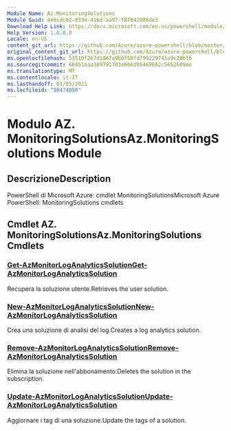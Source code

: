 ```yaml
---
Module Name: Az.MonitoringSolutions
Module Guid: 4e0cdc62-833e-41bd-aa97-f8f042986de3
Download Help Link: https://docs.microsoft.com/en-us/powershell/module/az.monitoringsolutions
Help Version: 1.0.0.0
Locale: en-US
content_git_url: https://github.com/Azure/azure-powershell/blob/master/src/MonitoringSolutions/help/Az.MonitoringSolutions.md
original_content_git_url: https://github.com/Azure/azure-powershell/blob/master/src/MonitoringSolutions/help/Az.MonitoringSolutions.md
ms.openlocfilehash: 53510f267d1887a9b0f58fd799229741a9c28b1b
ms.sourcegitcommit: 68451baa389791703e666d95469602c5652609ee
ms.translationtype: MT
ms.contentlocale: it-IT
ms.lasthandoff: 01/05/2021
ms.locfileid: "98474050"
---
```

# <span data-ttu-id="1fcf2-101">Modulo AZ. MonitoringSolutions</span><span class="sxs-lookup"><span data-stu-id="1fcf2-101">Az.MonitoringSolutions Module</span></span>
## <span data-ttu-id="1fcf2-102">Descrizione</span><span class="sxs-lookup"><span data-stu-id="1fcf2-102">Description</span></span>
<span data-ttu-id="1fcf2-103">PowerShell di Microsoft Azure: cmdlet MonitoringSolutions</span><span class="sxs-lookup"><span data-stu-id="1fcf2-103">Microsoft Azure PowerShell: MonitoringSolutions cmdlets</span></span>

## <span data-ttu-id="1fcf2-104">Cmdlet AZ. MonitoringSolutions</span><span class="sxs-lookup"><span data-stu-id="1fcf2-104">Az.MonitoringSolutions Cmdlets</span></span>
### [<span data-ttu-id="1fcf2-105">Get-AzMonitorLogAnalyticsSolution</span><span class="sxs-lookup"><span data-stu-id="1fcf2-105">Get-AzMonitorLogAnalyticsSolution</span></span>](Get-AzMonitorLogAnalyticsSolution.md)
<span data-ttu-id="1fcf2-106">Recupera la soluzione utente.</span><span class="sxs-lookup"><span data-stu-id="1fcf2-106">Retrieves the user solution.</span></span>

### [<span data-ttu-id="1fcf2-107">New-AzMonitorLogAnalyticsSolution</span><span class="sxs-lookup"><span data-stu-id="1fcf2-107">New-AzMonitorLogAnalyticsSolution</span></span>](New-AzMonitorLogAnalyticsSolution.md)
<span data-ttu-id="1fcf2-108">Crea una soluzione di analisi del log.</span><span class="sxs-lookup"><span data-stu-id="1fcf2-108">Creates a log analytics solution.</span></span>

### [<span data-ttu-id="1fcf2-109">Remove-AzMonitorLogAnalyticsSolution</span><span class="sxs-lookup"><span data-stu-id="1fcf2-109">Remove-AzMonitorLogAnalyticsSolution</span></span>](Remove-AzMonitorLogAnalyticsSolution.md)
<span data-ttu-id="1fcf2-110">Elimina la soluzione nell'abbonamento.</span><span class="sxs-lookup"><span data-stu-id="1fcf2-110">Deletes the solution in the subscription.</span></span>

### [<span data-ttu-id="1fcf2-111">Update-AzMonitorLogAnalyticsSolution</span><span class="sxs-lookup"><span data-stu-id="1fcf2-111">Update-AzMonitorLogAnalyticsSolution</span></span>](Update-AzMonitorLogAnalyticsSolution.md)
<span data-ttu-id="1fcf2-112">Aggiornare i tag di una soluzione.</span><span class="sxs-lookup"><span data-stu-id="1fcf2-112">Update the tags of a solution.</span></span>


